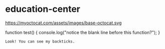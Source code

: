 # education-center
https://myoctocat.com/assets/images/base-octocat.svg

function test() {
  console.log("notice the blank line before this function?");
}

````
Look! You can see my backticks.
````

